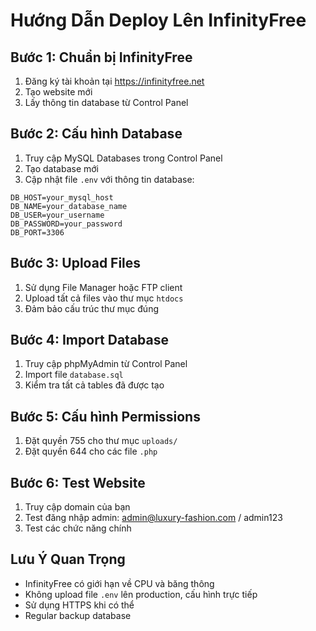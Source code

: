 
# Hướng Dẫn Deploy Lên InfinityFree

## Bước 1: Chuẩn bị InfinityFree
1. Đăng ký tài khoản tại https://infinityfree.net
2. Tạo website mới
3. Lấy thông tin database từ Control Panel

## Bước 2: Cấu hình Database
1. Truy cập MySQL Databases trong Control Panel
2. Tạo database mới
3. Cập nhật file `.env` với thông tin database:
```
DB_HOST=your_mysql_host
DB_NAME=your_database_name
DB_USER=your_username
DB_PASSWORD=your_password
DB_PORT=3306
```

## Bước 3: Upload Files
1. Sử dụng File Manager hoặc FTP client
2. Upload tất cả files vào thư mục `htdocs`
3. Đảm bảo cấu trúc thư mục đúng

## Bước 4: Import Database
1. Truy cập phpMyAdmin từ Control Panel
2. Import file `database.sql`
3. Kiểm tra tất cả tables đã được tạo

## Bước 5: Cấu hình Permissions
1. Đặt quyền 755 cho thư mục `uploads/`
2. Đặt quyền 644 cho các file `.php`

## Bước 6: Test Website
1. Truy cập domain của bạn
2. Test đăng nhập admin: admin@luxury-fashion.com / admin123
3. Test các chức năng chính

## Lưu Ý Quan Trọng
- InfinityFree có giới hạn về CPU và băng thông
- Không upload file `.env` lên production, cấu hình trực tiếp
- Sử dụng HTTPS khi có thể
- Regular backup database
